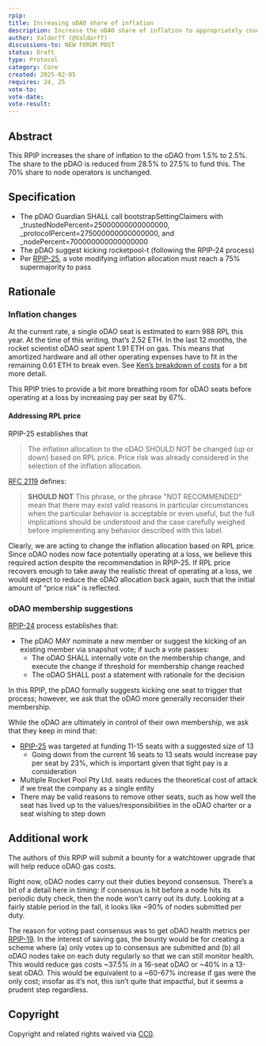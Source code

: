 ```yaml
---
rpip: 
title: Increasing oDAO share of inflation
description: Increase the oDAO share of inflation to appropriately cover costs
author: Valdorff (@Valdorff)
discussions-to: NEW FORUM POST
status: Draft
type: Protocol
category: Core
created: 2025-02-05
requires: 24, 25
vote-to:
vote-date:
vote-result:
---
```


## Abstract
This RPIP increases the share of inflation to the oDAO from 1.5% to 2.5%. The share to the pDAO is reduced from 28.5% to 27.5% to fund this. The 70% share to node operators is unchanged.

## Specification
- The pDAO Guardian SHALL call bootstrapSettingClaimers with _trustedNodePercent=25000000000000000, _protocolPercent=275000000000000000, and _nodePercent=700000000000000000
- The pDAO suggest kicking rocketpool-t (following the RPIP-24 process)
- Per [RPIP-25](https://rpips.rocketpool.net/RPIPs/RPIP-25), a vote modifying inflation allocation must reach a 75% supermajority to pass

## Rationale

### Inflation changes
At the current rate, a single oDAO seat is estimated to earn 988 RPL this year. At the time of this writing, that’s 2.52 ETH. In the last 12 months, the rocket scientist oDAO seat spent 1.91 ETH on gas. This means that amortized hardware and all other operating expenses have to fit in the remaining 0.61 ETH to break even. See [Ken’s breakdown of costs](https://discord.com/channels/405159462932971535/405163713063288832/1341509490423632005) for a bit more detail.

This RPIP tries to provide a bit more breathing room for oDAO seats before operating at a loss by increasing pay per seat by 67%.

#### Addressing RPL price
RPIP-25 establishes that
> The inflation allocation to the oDAO SHOULD NOT be changed (up or down) based on RPL price. Price risk was already considered in the selection of the inflation allocation.

[RFC 2119](https://datatracker.ietf.org/doc/html/rfc2119) defines:
> **SHOULD NOT**   This phrase, or the phrase "NOT RECOMMENDED" mean that there may exist valid reasons in particular circumstances when the particular behavior is acceptable or even useful, but the full implications should be understood and the case carefully weighed before implementing any behavior described with this label.

Clearly, we are acting to change the inflation allocation based on RPL price. Since oDAO nodes now face potentially operating at a loss, we believe this required action despite the recommendation in RPIP-25. If RPL price recovers enough to take away the realistic threat of operating at a loss, we would expect to reduce the oDAO allocation back again, such that the initial amount of “price risk” is reflected. 

### oDAO membership suggestions
[RPIP-24](https://rpips.rocketpool.net/RPIPs/RPIP-24) process establishes that:
- The pDAO MAY nominate a new member or suggest the kicking of an existing member via snapshot vote; if such a vote passes:
  - The oDAO SHALL internally vote on the membership change, and execute the change if threshold for membership change reached
  - The oDAO SHALL post a statement with rationale for the decision

In this RPIP, the pDAO formally suggests kicking one seat to trigger that process; however, we ask that the oDAO more generally reconsider their membership.

While the oDAO are ultimately in control of their own membership, we ask that they keep in mind that:
- [RPIP-25](https://rpips.rocketpool.net/RPIPs/RPIP-25) was targeted at funding 11-15 seats with a suggested size of 13
  - Going down from the current 16 seats to 13 seats would increase pay per seat by 23%, which is important given that tight pay is a consideration
-  Multiple Rocket Pool Pty Ltd. seats reduces the theoretical cost of attack if we treat the company as a single entity
- There may be valid reasons to remove other seats, such as how well the seat has lived up to the values/responsibilities in the oDAO charter or a seat wishing to step down

## Additional work
The authors of this RPIP will submit a bounty for a watchtower upgrade that will help reduce oDAO gas costs.

Right now, oDAO nodes carry out their duties beyond consensus. There’s a bit of a detail here in timing: if consensus is hit before a node hits its periodic duty check, then the node won’t carry out its duty. Looking at a fairly stable period in the fall, it looks like ~90% of nodes submitted per duty.

The reason for voting past consensus was to get oDAO health metrics per [RPIP-19](https://rpips.rocketpool.net/RPIPs/RPIP-19). In the interest of saving gas, the bounty would be for creating a scheme where (a) only votes up to consensus are submitted and (b) all oDAO nodes take on each duty regularly so that we can still monitor health. This would reduce gas costs ~37.5% in a 16-seat oDAO or ~40% in a 13-seat oDAO. This would be equivalent to a ~60-67% increase if gas were the only cost; insofar as it’s not, this isn’t quite that impactful, but it seems a prudent step regardless.

## Copyright
Copyright and related rights waived via [CC0](https://creativecommons.org/publicdomain/zero/1.0/).
